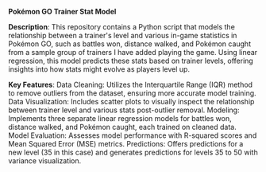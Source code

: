 **Pokémon GO Trainer Stat Model**

**Description**:
This repository contains a Python script that models the relationship between a trainer's level and various in-game statistics in Pokémon GO, such as battles won, distance walked, and Pokémon caught from a sample group of trainers I have added playing the game. Using linear regression, this model predicts these stats based on trainer levels, offering insights into how stats might evolve as players level up.

**Key Features**:
Data Cleaning: Utilizes the Interquartile Range (IQR) method to remove outliers from the dataset, ensuring more accurate model training.
Data Visualization: Includes scatter plots to visually inspect the relationship between trainer level and various stats post-outlier removal.
Modeling: Implements three separate linear regression models for battles won, distance walked, and Pokémon caught, each trained on cleaned data.
Model Evaluation: Assesses model performance with R-squared scores and Mean Squared Error (MSE) metrics.
Predictions: Offers predictions for a new level (35 in this case) and generates predictions for levels 35 to 50 with variance visualization.
